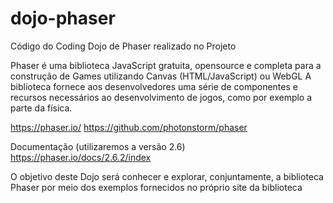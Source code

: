 # dojo-phaser
Código do Coding Dojo de Phaser realizado no Projeto

Phaser é uma biblioteca JavaScript gratuita, opensource e completa para a construção de Games utilizando Canvas (HTML/JavaScript) ou WebGL
A biblioteca fornece aos desenvolvedores uma série de componentes e recursos necessários ao desenvolvimento de jogos, como por exemplo a parte da física. 

https://phaser.io/
https://github.com/photonstorm/phaser

Documentação (utilizaremos a versão 2.6)
https://phaser.io/docs/2.6.2/index

O objetivo deste Dojo será conhecer e explorar, conjuntamente, a biblioteca Phaser por meio dos exemplos fornecidos no próprio site da biblioteca

